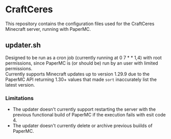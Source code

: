 # CraftCeres

This repository contains the configuration files used for the CraftCeres Minecraft server, running with PaperMC.

## updater.sh

Designed to be run as a cron job (currently running at 0 7 * * 1,4) with root permissions, since PaperMC is (or should be) run by an user with limited permissions.<br>
Currently supports Minecraft updates up to version 1.29.9 due to the PaperMC API returning 1.30+ values that made `sort` inaccurately list the latest version.

### Limitations

- The updater doesn't currently support restarting the server with the previous functional build of PaperMC if the execution fails with esit code 4.
- The updater doesn't currently delete or archive previous buiilds of PaperMC.
